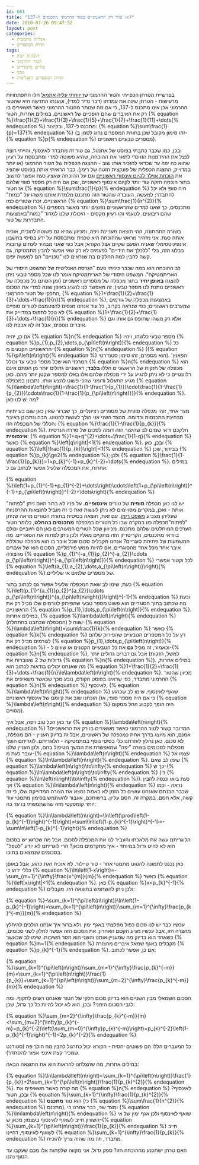 ```yaml
---
id: 681
title: "אז אולי רק הראשוניים בטור ההרמוני מתכנסים ל-137?"
date: 2010-07-26 09:47:52
layout: post
categories: 
  - אנליזה מתמטית
  - תורת המספרים
tags: 
  - הוכחות יפות
  - הטור ההרמוני
  - טורים מתבדרים
  - טכני
  - תורת המספרים האנליטית
---
```

בפרשיית הטרחן הכפייתי והטור ההרמוני ש<a href="http://www.gadial.net/2010/07/25/harmonic_series_converges_to_137/">דיווחתי עליה אתמול</a> חלו התפתחויות מרעישות - הטרחן שינה את עמדתו (דבר נדיר למדי), וטענתו החדשה היא שהטור ההרמוני אכן אינו מתכנס ל-137, כי אם מה שנותר מהטור ההרמוני כאשר משאירים בו רק את האיברים שהם הופכיים של ראשוניים. במילים אחרות, הטור {% equation %}\frac{1}{2}+\frac{1}{3}+\frac{1}{5}+\frac{1}{7}+\frac{1}{11}+\dots{% endequation %} מתכנס ל-137, ובקיצור: {% equation %}\sum\frac{1}{p}=137{% endequation %} (זהו סימון מקובל שכן בתורת המספרים נהוג לסמן ב-{% equation %}p{% endequation %} מספרים טבעיים ראשוניים).

ובכן, כמו שכבר כתבתי בפוסט של אתמול, גם טור זה מתבדר לאינסוף, והייתי רוצה לנצל את ההזדמנות הזו כדי לתאר את ההוכחה, שהיא פשוטה למדי ומתבססת על רעיון שהוא כה יפה עד שכדאי להזכיר אותו שוב - ההצגה הכפלית של הטור ההרמוני (או יותר במדוייק, ההצגה הכפלית של פונקצית הזטה של רימן). כבר הראיתי אותה בפוסט שהציג את <a href="http://www.gadial.net/2009/05/17/euler_proof_infinity_of_primes/">הוכחת אוילר לקיום אינסוף ראשוניים</a> וגם על ההוכחה שאציג כעת אפשר לחשוב בתור הוכחה חזקה עוד יותר לקיום אינסוף ראשוניים, שכן אם היה רק מספר סופי שלהם אז הטור {% equation %}\sum\frac{1}{p}{% endequation %} היה סופי ולא יכל להתבדר; למעשה, העובדה שהטור הזה מתכנס מלמדת אותנו משהו על "כמות" הראשוניים. זכרו שטורים כמו {% equation %}\sum\frac{1}{n^{2}}{% endequation %} מתכנסים, כך שאנו למדים שהראשוניים נפוצים יותר מאשר מספרים שהם ריבועים. לטעמי זהו רעיון מקסים - היכולת שלנו למדוד "כמות"באמצעות התבדרות של טור.

בשורה התחתונה, זוהי תוצאה מעניינת ויפה, ומכיוון שהיא גם פשוטה להוכיח, אוכיח אותה כעת. אני מזהיר מראש שההוכחה היא טכנית ומתבססת על ידע בסיסי בחשבון אינפיניטסימלי שאניח הפעם שקיים אצל הקורא; אבל כפי שאני מבהיר לעתים קרובות בבלוג הזה, בלי "ללכלך את הידיים" לפעמים לא רק שאי אפשר להבין מתמטיקה, גם קשה להבין למה החלקים בה שנראים לנו "טכניים" הם למעשה יפים.

לב ההוכחה הוא במה שכבר כיניתי פעם "הגרסה האנליטית של המשפט היסודי של האריתמטיקה". המשפט היסודי של האריתמטיקה אומר לנו שכל מספר טבעי ניתן להצגה <strong>באופן יחיד</strong> בתור מכפלה של מספרים ראשוניים (ומן הסתם כל מכפלה של ראשוניים נותנת לנו מספר טבעי). זה מאפשר לנו להציג באופן שונה למדי את הסכום החלקי של הטור ההרמוני, {% equation %}1+\frac{1}{2}+\frac{1}{3}+\dots+\frac{1}{n}{% endequation %}, באמצעות מכפלה של גורמים שמערבים ראשוניים; כפי שנראה בקרוב, כל עוד אנחנו מנסים להצטמצם לטורים סופיים לא נוכל לתפוס במדוייק את {% equation %}1+\frac{1}{2}+\frac{1}{3}+\dots+\frac{1}{n}{% endequation %} אלא רק משהו שתופס גם אותו וגם איברים נוספים; אבל זה לא אכפת לנו.

אם כן, יהיה {% equation %}n{% endequation %} מספר טבעי כלשהו, ויהיו {% equation %}p_{1},p_{2},\dots,p_{\pi\left(n\right)}{% endequation %} כל הראשוניים הקטנים מ-{% equation %}n{% endequation %} ({% equation %}\pi\left(n\right){% endequation %} הוא מספרם; זהו סימון סטנדרטי). הפאנץ' המרכזי הוא שכל מספר טבעי עד וכולל {% equation %}n{% endequation %} הוא מכפלה של חזקות של הראשוניים הללו <strong>בלבד</strong>; ראשוניים גדולים יותר מן הסתם אינם רלוונטיים כי לא ניתן להגיע על ידי מכפלה שלהם אלו באלו למספר שקטן יותר מהם. כאן מגיע התעלול ודומני שהכי פשוט להציג אותו. נתבונן במכפלה {% equation %}\lambda\left(n\right)=\frac{1}{1-\frac{1}{p_{1}}}\cdot\frac{1}{1-\frac{1}{p_{2}}}\cdots\frac{1}{1-\frac{1}{p_{\pi\left(n\right)}}}{% endequation %}. מה יש לנו כאן?

מצד אחד, זוהי מכפלה סופית של מספרים רציונליים, כך שברור שאין כאן שום בעייתיות מבחינת התכנסות וכדומה. מהצד השני אני הולך לעשות להטוט. הבה ונתבונן באיבר הכללי של המכפלה הזו: {% equation %}\frac{1}{1-\frac{1}{p_{k}}}{% endequation %}. חלקכם ודאי שמים לב שהיצור הזה דומה לסכום של סדרה הנדסית <strong>אינסופית</strong>: {% equation %}1+q+q^{2}+\dots=\frac{1}{1-q}{% endequation %} כאשר {% equation %}\left|q\right|&lt;1{% endequation %}. ובכן, כאן {% equation %}\left|\frac{1}{p_{k}}\right|&lt;1{% endequation %} בבירור, שכן {% equation %}p_{k}\ge2{% endequation %}; ולכן {% equation %}\frac{1}{1-\frac{1}{p_{k}}}=1+p_{k}^{-1}+p_{k}^{-2}+\dots{% endequation %}. במילים אחרות, את המכפלה שלעיל אפשר לכתוב גם כ:

{% equation %}\left(1+p_{1}^{-1}+p_{1}^{-2}+\dots\right)\cdots\left(1+p_{\pi\left(n\right)}^{-1}+p_{\pi\left(n\right)}^{-2}+\dots\right){% endequation %}

יש לנו כאן מכפלה <strong>סופית</strong> של טורים <strong>אינסופיים</strong>. על פניו לא ברור האם ניתן "לפתוח" אותה - ואכן, במקרים מסויימים לא ניתן לעשות זאת כי זה מוביל לתוצאות ההרסניות שעליהן מצביע <a href="http://www.gadial.net/2010/04/10/riemann_series_theorem/">משפט רימן</a>. עם זאת, תוצאה בסיסית בתורת הטורים מראה שניתן "לפתוח"מכפלה כזו במקרה שבו כל הטורים במכפלה <strong>מתכנסים בהחלט</strong>, כלומר הטור הערכים המוחלטים שלהם מתכנס. מכיווון שכל הטורים המעורבים כאן הם חיוביים וכולם בוודאי מתכנסים, הקריטריון הזה מתקיים מאליו ולכן ניתן לפתוח את הסוגריים. מה המשמעות של פתיחת סוגריים? אנחנו מקבלים סכום שכל איבר בו הוא מכפלה שכוללת איבר אחד מכל אחד מהסוגריים. אם להיות ממש פורמליים, הסכום הוא של איברים מהצורה {% equation %}p_{1}^{-a_{1}}p_{2}^{-a_{2}}\cdots p_{\pi\left(n\right)}^{-a_{\pi\left(n\right)}}{% endequation %} לכל וקטור אפשרי {% equation %}\left(a_{1},a_{2},\dots,a_{\pi\left(n\right)}\right){% endequation %} של מספרים שלמים אי שליליים.

כעת, שימו לב שאת המכפלה שלעיל אפשר גם לכתוב בתור {% equation %}\left(p_{1}^{a_{1}}p_{2}^{a_{2}}\cdots p_{\pi\left(n\right)}^{a_{\pi\left(n\right)}}\right)^{-1}{% endequation %} וכעת מה שכתוב בתוך הסוגריים הוא פשוט מספר טבעי שהפירוק לגורמים שלו מכיל רק את הראשוניים {% equation %}p_{1},\dots,p_{\pi\left(n\right)}{% endequation %}. במילים אחרות, {% equation %}\lambda\left(n\right){% endequation %} (המכפלה שכתבנו בהתחלה) שווה ל-{% equation %}\lambda\left(n\right)=\sum\frac{1}{k}{% endequation %} כאשר {% equation %}k{% endequation %} רץ על כל המספרים הטבעיים שהפירוק שלהם לגורמים מכיל רק את {% equation %}p_{1},\dots,p_{\pi\left(n\right)}{% endequation %} - וכאמור, זה מכיל <strong>גם</strong> את כל הטבעיים הקטנים או שווים ל-{% equation %}n{% endequation %}, אבל גם דברים גדולים יותר (למשל, חזקות גדולות של 2 שעוברות את {% equation %}n{% endequation %}). במילים אחרות, מה שאנחנו יכולים בודאות לכתוב הוא {% equation %}1+\frac{1}{2}+\frac{1}{3}+\dots+\frac{1}{n}\le\lambda\left(n\right){% endequation %}. מכיוון שהטור ההרמוני מתבדר, כפי שראינו בפוסט הקודם, נובע מכך שכאשר משאיפים את {% equation %}n{% endequation %} לאינסוף, {% equation %}\lambda\left(n\right){% endequation %} שואף לאינסוף. שימו לב שכרגע הוכחנו שוב את קיומם של אינסוף ראשוניים (כי אם היה מספר סופי, אז {% equation %}\lambda\left(n\right){% endequation %} היה הופך לקבוע החל ממקום מסויים).

עד כאן הכל טוב ויפה, אבל איך {% equation %}\lambda\left(n\right){% endequation %} המדובר קשור לטור ההרמוני כאשר משאירים בו רק את הראשוניים? אמנם, הוא מיוצג בדרך אחת כמכפלה של ראשוניים, אבל זה בדיוק העניין - הם מכפלה, לא סכום. כאן נחלץ לעזרתנו כלי בסיסי נוסף במתמטיקה - הלוגריתם. לוגריתם הופך מכפלות לסכומים בצורה "יפה" שמאפשרת את המשך הטיפול בהם, ולכן העניין שלנו עובר כעת מ-{% equation %}\lambda\left(n\right){% endequation %} עצמו אל {% equation %}\ln\lambda\left(n\right){% endequation %}. שימו לב שאם {% equation %}\lambda\left(n\right)\to\infty{% endequation %} כך ש-{% equation %}\ln\lambda\left(n\right)\to\infty{% endequation %} (כי {% equation %}\ln\left(n\right)\to\infty{% endequation %}). כעת בואו וננסה להבין אך {% equation %}\ln\lambda\left(n\right){% endequation %} נראה - וכמו שכבר הבנתם שאנחנו עושים כל הזמן לא באמת נמצא את הצורה המדוייקת שלו, כי זה קשה, אלא חסם. במקרה זה, חסם עליון. ברשותכם, אעבור להשתמש בסימון מתמטי עוד יותר קומפקטי מזה שהשתמשתי בו עד כה:

{% equation %}\ln\lambda\left(n\right)=\ln\left(\prod\left(1-p_{k}^{-1}\right)^{-1}\right)=\sum\ln\left(1-p_{k}^{-1}\right)^{-1}=-\sum\ln\left(1-p_{k}^{-1}\right){% endequation %}

הלוגריתם עשה את מלאכתו והעביר לנו את המכפלה לסכום. אבל מה שכרגע יש בסכום הוא לא להיט גדול במיוחד - איך מתקדמים מכאן? הרי לוגריתם לא יודע "לטפל" בסכומים שנמצאים בתוכו.

כאן נכנס לתמונה להטוט מתמטי אחר - טור טיילור. לא אוכיח זאת כרגע, אבל באופן כללי ידוע כי {% equation %}\ln\left(1-x\right)=-\sum_{m=1}^{\infty}\frac{x^{m}}{m}{% endequation %} כאשר {% equation %}\left|x\right|&lt;1{% endequation %}. כאן {% equation %}x=p_{k}^{-1}{% endequation %} ולכן ניתן להשתמש בתוצאה הזו. מקבלים:

{% equation %}-\sum_{k=1}^{\pi\left(n\right)}\ln\left(1-p_{k}^{-1}\right)=\sum_{k=1}^{\pi\left(n\right)}\sum_{m=1}^{\infty}\frac{p_{k}^{-m}}{m}{% endequation %}

עכשיו כבר יש לנו סכום כפול מפלצתי באגף ימין  ולא ברור איך אנחנו הולכים להיחלץ מהצרה הזו, אבל עכשיו מגיע הקסם האחרון: את הסכום הזה אפשר לחלק לשני סכומים, כשאחד הוא בדיוק מה שמעניין אותנו והשני הוא חסר חשיבות. שימו לב שכאשר {% equation %}m=1{% endequation %} מקבלים באגף שמאל איברים מהצורה {% equation %}p_{k}^{-1}{% endequation %}. אם כן, אפשר לכתוב:

{% equation %}\sum_{k=1}^{\pi\left(n\right)}\sum_{m=1}^{\infty}\frac{p_{k}^{-m}}{m}=\sum_{k=1}^{\pi\left(n\right)}\frac{1}{p_{k}}+\sum_{k=1}^{\pi\left(n\right)}\sum_{m=2}^{\infty}\frac{p_{k}^{-m}}{m}{% endequation %}

הסכום השמאלי מבין השניים הוא בדיוק סכום חלקי של הטור שאנחנו רוצים לתקוף. ומה לגבי הסכום הימני? ובכן, הוא לא יכול להיות כל כך גדול, שכן:

{% equation %}\sum_{m=2}^{\infty}\frac{p_{k}^{-m}}{m}&lt;\sum_{m=2}^{\infty}p_{k}^{-m}=p_{k}^{-2}\left(\sum_{m=0}^{\infty}p_{k}^{-m}\right)=p_{k}^{-2}\left(1-p_{k}^{-1}\right)^{-1}&lt;2p_{k}^{-2}{% endequation %}

כל המעברים הללו הם פשוטים יחסית - הקורא יכול כתרגול להבין מה הולך פה (סטודנט שמכיר קצת אינפי אמור להסתדר).

במילים אחרות, מה שהצלחנו להראות הוא את התוצאה הבאה:

{% equation %}\ln\lambda\left(n\right)&lt;\sum_{k=1}^{\pi\left(n\right)}\frac{1}{p_{k}}+2\sum_{k=1}^{\pi\left(n\right)}\frac{1}{p_{k}^{2}}{% endequation %}. מה קורה כאשר משאיפים את {% equation %}n{% endequation %} לאינסוף? ובכן, הטור {% equation %}\sum_{k=1}^{\infty}\frac{1}{p_{k}^{2}}{% endequation %} הוא טור <strong>מתכנס</strong> (כי {% equation %}\sum\frac{1}{n^{2}}{% endequation %} מתכנס). ומצד שני, כבר אמרנו כי {% equation %}\ln\lambda\left(n\right){% endequation %} שואף לאינסוף ולכן אגף ימין של אי השוויון חייב לשאוף לאינסוף בעצמו; מכאן ש-{% equation %}\sum_{k=1}^{\pi\left(n\right)}\frac{1}{p_{k}}{% endequation %} חייב לשאוף לאינסוף, דהיינו {% equation %}\sum_{k=1}^{\infty}\frac{1}{p_{k}}{% endequation %} מתבדר, וזה מה שהיה צריך להוכיח.

האם טרחן ישתכנע מההוכחה הזו? ספק גדול. אני מקווה שלפחות אלו מכם שעקבו עד הסוף נהנו.

